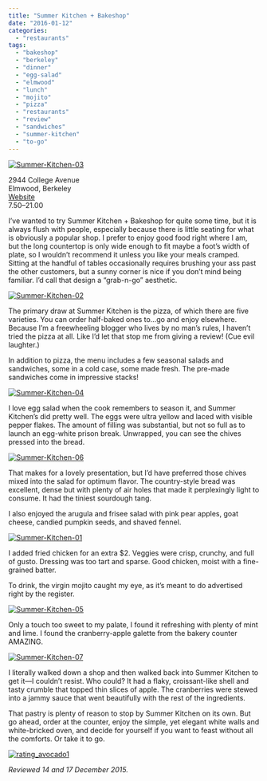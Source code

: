 ```yaml
---
title: "Summer Kitchen + Bakeshop"
date: "2016-01-12"
categories: 
  - "restaurants"
tags: 
  - "bakeshop"
  - "berkeley"
  - "dinner"
  - "egg-salad"
  - "elmwood"
  - "lunch"
  - "mojito"
  - "pizza"
  - "restaurants"
  - "review"
  - "sandwiches"
  - "summer-kitchen"
  - "to-go"
---
```


[![Summer-Kitchen-03](http://s3.amazonaws.com/thegourmez-wpmedia/2016/01/Summer-Kitchen-03-349x500.jpg)](http://s3.amazonaws.com/thegourmez-wpmedia/2016/01/Summer-Kitchen-03.jpg)

2944 College Avenue\
Elmwood, Berkeley\
[Website](http://summerkitchenbakeshop.com/)\
$7.50–$21.00

I’ve wanted to try Summer Kitchen + Bakeshop for quite some time, but it is always flush with people, especially because there is little seating for what is obviously a popular shop. I prefer to enjoy good food right where I am, but the long countertop is only wide enough to fit maybe a foot’s width of plate, so I wouldn’t recommend it unless you like your meals cramped. Sitting at the handful of tables occasionally requires brushing your ass past the other customers, but a sunny corner is nice if you don’t mind being familiar. I’d call that design a “grab-n-go” aesthetic.

[![Summer-Kitchen-02](http://s3.amazonaws.com/thegourmez-wpmedia/2016/01/Summer-Kitchen-02-405x500.jpg)](http://s3.amazonaws.com/thegourmez-wpmedia/2016/01/Summer-Kitchen-02.jpg)

The primary draw at Summer Kitchen is the pizza, of which there are five varieties. You can order half-baked ones to…go and enjoy elsewhere. Because I’m a freewheeling blogger who lives by no man’s rules, I haven’t tried the pizza at all. Like I’d let that stop me from giving a review! (Cue evil laughter.)

In addition to pizza, the menu includes a few seasonal salads and sandwiches, some in a cold case, some made fresh. The pre-made sandwiches come in impressive stacks!

[![Summer-Kitchen-04](http://s3.amazonaws.com/thegourmez-wpmedia/2016/01/Summer-Kitchen-04-500x334.jpg)](http://s3.amazonaws.com/thegourmez-wpmedia/2016/01/Summer-Kitchen-04.jpg)

I love egg salad when the cook remembers to season it, and Summer Kitchen’s did pretty well. The eggs were ultra yellow and laced with visible pepper flakes. The amount of filling was substantial, but not so full as to launch an egg-white prison break. Unwrapped, you can see the chives pressed into the bread.

[![Summer-Kitchen-06](http://s3.amazonaws.com/thegourmez-wpmedia/2016/01/Summer-Kitchen-06-500x335.jpg)](http://s3.amazonaws.com/thegourmez-wpmedia/2016/01/Summer-Kitchen-06.jpg)

That makes for a lovely presentation, but I’d have preferred those chives mixed into the salad for optimum flavor. The country-style bread was excellent, dense but with plenty of air holes that made it perplexingly light to consume. It had the tiniest sourdough tang.

I also enjoyed the arugula and frisee salad with pink pear apples, goat cheese, candied pumpkin seeds, and shaved fennel.

[![Summer-Kitchen-01](http://s3.amazonaws.com/thegourmez-wpmedia/2016/01/Summer-Kitchen-01-500x334.jpg)](http://s3.amazonaws.com/thegourmez-wpmedia/2016/01/Summer-Kitchen-01.jpg)

I added fried chicken for an extra $2. Veggies were crisp, crunchy, and full of gusto. Dressing was too tart and sparse. Good chicken, moist with a fine-grained batter.

To drink, the virgin mojito caught my eye, as it’s meant to do advertised right by the register.

[![Summer-Kitchen-05](http://s3.amazonaws.com/thegourmez-wpmedia/2016/01/Summer-Kitchen-05-391x500.jpg)](http://s3.amazonaws.com/thegourmez-wpmedia/2016/01/Summer-Kitchen-05.jpg)

Only a touch too sweet to my palate, I found it refreshing with plenty of mint and lime. I found the cranberry-apple galette from the bakery counter AMAZING.

[![Summer-Kitchen-07](http://s3.amazonaws.com/thegourmez-wpmedia/2016/01/Summer-Kitchen-07-500x334.jpg)](http://s3.amazonaws.com/thegourmez-wpmedia/2016/01/Summer-Kitchen-07.jpg)

I literally walked down a shop and then walked back into Summer Kitchen to get it—I couldn’t resist. Who could? It had a flaky, croissant-like shell and tasty crumble that topped thin slices of apple. The cranberries were stewed into a jammy sauce that went beautifully with the rest of the ingredients.

That pastry is plenty of reason to stop by Summer Kitchen on its own. But go ahead, order at the counter, enjoy the simple, yet elegant white walls and white-bricked oven, and decide for yourself if you want to feast without all the comforts. Or take it to go.

[![rating_avocado1](http://s3.amazonaws.com/thegourmez-wpmedia/2009/02/rating_avocado1.gif)](http://s3.amazonaws.com/thegourmez-wpmedia/2009/02/rating_avocado1.gif)

_Reviewed 14 and 17 December 2015._
